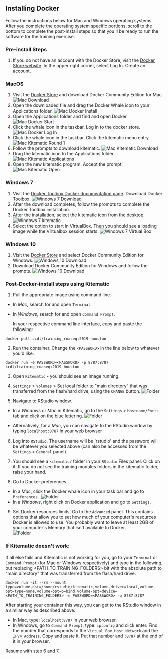 ## Installing Docker

Follow the instructions below for Mac and Windows operating systems.
After you complete the operating system specific portions, scroll to the bottom to complete the post-install steps so that you'll be ready to run the software for the training exercise.

### Pre-install Steps

1. If you do not have an account with the Docker Store, visit the [Docker Store website](https://store.docker.com/). In the upper right corner, select Log In. Create an account.

### MacOS

1. Visit the [Docker Store](https://store.docker.com/search?type=edition&offering=community) and download Docker Community Edition for Mac.
![Mac Download](screenshots/mac-00-download.png)
2. Open the downloaded file and drag the Docker Whale icon to your Applications folder.
![Mac Docker Install](screenshots/mac-01-applications.png)
3. Open the Applications folder and find and open Docker.
![Mac Docker Start](screenshots/mac-02-opendocker.png)
4. Click the whale icon in the taskbar. Log in to the docker store.
![Mac Docker Log In](screenshots/mac-03-dockerlogin.png)
5. Click the whale icon in the taskbar. Click the kitematic menu entry.
![Mac Kitematic Round 1](screenshots/mac-04-kitematic.png)
6. Follow the prompts to download kitematic.
![Mac Kitematic Download](screenshots/mac-05-kitematicinstall.png)
7. Drag the kitematic icon to the Applications folder.
![Mac Kitematic Applications](screenshots/mac-06-kitematicapps.png)
8. Open the new kitematic program. Accept the prompt.
![Mac Kitematic Open](screenshots/mac-07-openkite.png)

### Windows 7

1. Visit the [Docker Toolbox Docker documentation page](https://docs.docker.com/toolbox/toolbox_install_windows/). Download Docker Toolbox.
![Windows 7 Download](screenshots/win7-00-download.png)
2. After the download completes, follow the prompts to complete the Docker Toolbox installation.
3. After the installation, select the kitematic icon from the desktop.
![Windows 7 kitematic](screenshots/win7-01-kitematic.png)
4. Select the option to start in VirtualBox. Then you should see a loading image while the Virtualbox session starts.
![Windows 7 Virtual Box](screenshots/win7-02-startingvm.png)

### Windows 10

1. Visit the [Docker Store](https://store.docker.com/search?type=edition&offering=community) and select Docker Community Edition for Windows.
![Windows 10 Download](screenshots/win10-00-download.png)
1. Download Docker Community Edition for Windows and follow the prompts.
![Windows 10 Download](screenshots/win10-01-getdocker.png)

### Post-Docker-install steps using Kitematic

1. Pull the appropriate image using command line.

- In *Mac*, search for and open `Terminal`.
- In *Windows*, search for and open `Command Prompt`.

  In your respective command line interface, copy and paste the following:
```
docker pull ccdl/training_rnaseq:2019-houston
```

2. Run the container. Change the `<PASSWORD>` in the line below to whatever you'd
  like.
```
docker run -e PASSWORD=<PASSWORD> -p 8787:8787 ccdl/training_rnaseq:2019-houston
```

3. Open `Kitematic` - you should see an image running.

4. `Settings` > `Volumes` > Set local folder to "main directory" that was
transferred from the flash/hard drive, using the `CHANGE` button.
![Folder](screenshots/all-02-volume.png)

5. Navigate to RStudio window.

  - In a *Windows* or *Mac* in Kitematic, go to the `Settings` > `Hostname/Ports`
    tab and click on the blue lettering.
![Folder](screenshots/all-01-network.png)

  - Alternatively, for a *Mac*, you can navigate to the RStudio window by typing
    `localhost:8787` in your web browser

6. Log into `RStudio`. The username will be 'rstudio' and the password will be
whatever you selected above (can also be accessed from the `Settings` >
`General` panel).

7. You should see a `kitematic/` folder in your `RStudio` Files panel. Click on it.
If you do not see the training modules folders in the kitematic folder, raise
your hand.

8. Go to Docker preferences.
  - In a *Mac*, click the Docker whale icon in your task bar and go to `Preferences.`
  ![Folder](screenshots/preferences_tab.png)
  - In a *Windows*, right click on Docker application and go to `Settings`.

9. Set Docker resources limits.
Go to the `Advanced` panel. This contains options that allow you to set how
much of your computer's resources Docker is allowed to use.
You probably want to leave at least 2GB of your computer's Memory that isn't
available to Docker.  
  ![Folder](screenshots/advanced_panel.png)

### If Kitematic doesn't work:

If all else fails and Kitematic is not working for you, go to your `Terminal` or
`Command Prompt` (for Mac or Windows respectively) and type in the following, but
replacing <PATH_TO_TRAINING_FOLDERS> bit with the absolute path to
"main directory" that was transferred from the flash/hard drive.
```
docker run -it --rm --mount type=volume,dst=/home/rstudio/kitematic,volume-driver=local,volume-opt=type=none,volume-opt=o=bind,volume-opt=device=<PATH_TO_TRAINING_FOLDERS> -e PASSWORD=<PASSWORD> -p 8787:8787
```
After starting your container this way, you can get to the RStudio window in
a similar way as described above:
- In Mac, type: `localhost:8787` in your web browser.
- In Windows, go to `Command Prompt`, type: `ipconfig` and click enter.
  Find the number that corresponds to the `Virtual Box Host Network` and the
  `IPv4 Address`. Copy and paste it.
  Put that number and `:8787` at the end of it in your browser.

Resume with step 6 and 7.
